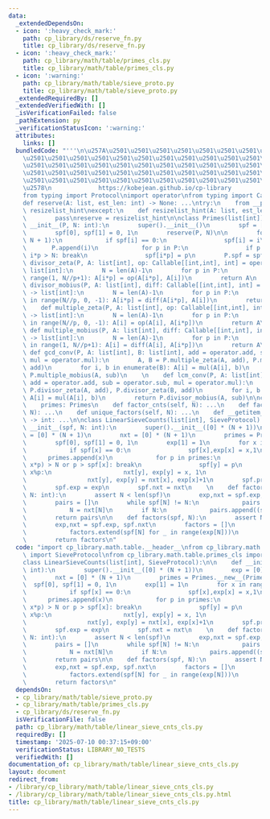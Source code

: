 ```yaml
---
data:
  _extendedDependsOn:
  - icon: ':heavy_check_mark:'
    path: cp_library/ds/reserve_fn.py
    title: cp_library/ds/reserve_fn.py
  - icon: ':heavy_check_mark:'
    path: cp_library/math/table/primes_cls.py
    title: cp_library/math/table/primes_cls.py
  - icon: ':warning:'
    path: cp_library/math/table/sieve_proto.py
    title: cp_library/math/table/sieve_proto.py
  _extendedRequiredBy: []
  _extendedVerifiedWith: []
  _isVerificationFailed: false
  _pathExtension: py
  _verificationStatusIcon: ':warning:'
  attributes:
    links: []
  bundledCode: "'''\n\u257A\u2501\u2501\u2501\u2501\u2501\u2501\u2501\u2501\u2501\u2501\
    \u2501\u2501\u2501\u2501\u2501\u2501\u2501\u2501\u2501\u2501\u2501\u2501\u2501\
    \u2501\u2501\u2501\u2501\u2501\u2501\u2501\u2501\u2501\u2501\u2501\u2501\u2501\
    \u2501\u2501\u2501\u2501\u2501\u2501\u2501\u2501\u2501\u2501\u2501\u2501\u2501\
    \u2501\u2501\u2501\u2501\u2501\u2501\u2501\u2501\u2501\u2501\u2501\u2501\u2501\
    \u2578\n             https://kobejean.github.io/cp-library               \n'''\n\
    from typing import Protocol\nimport operator\nfrom typing import Callable\n\n\n\
    def reserve(A: list, est_len: int) -> None: ...\ntry:\n    from __pypy__ import\
    \ resizelist_hint\nexcept:\n    def resizelist_hint(A: list, est_len: int):\n\
    \        pass\nreserve = resizelist_hint\n\nclass Primes(list[int]):\n    def\
    \ __init__(P, N: int):\n        super().__init__()\n        spf = [0] * (N + 1)\n\
    \        spf[0], spf[1] = 0, 1\n        reserve(P, N)\n\n        for i in range(2,\
    \ N + 1):\n            if spf[i] == 0:\n                spf[i] = i\n         \
    \       P.append(i)\n            for p in P:\n                if p > spf[i] or\
    \ i*p > N: break\n                spf[i*p] = p\n        P.spf = spf\n\n    def\
    \ divisor_zeta(P, A: list[int], op: Callable[[int,int], int] = operator.add) ->\
    \ list[int]:\n        N = len(A)-1\n        for p in P:\n            for i in\
    \ range(1, N//p+1): A[i*p] = op(A[i*p], A[i])\n        return A\n    \n    def\
    \ divisor_mobius(P, A: list[int], diff: Callable[[int,int], int] = operator.sub)\
    \ -> list[int]:\n        N = len(A)-1\n        for p in P:\n            for i\
    \ in range(N//p, 0, -1): A[i*p] = diff(A[i*p], A[i])\n        return A\n    \n\
    \    def multiple_zeta(P, A: list[int], op: Callable[[int,int], int] = operator.add)\
    \ -> list[int]:\n        N = len(A)-1\n        for p in P:\n            for i\
    \ in range(N//p, 0, -1): A[i] = op(A[i], A[i*p])\n        return A\n    \n   \
    \ def multiple_mobius(P, A: list[int], diff: Callable[[int,int], int] = operator.sub)\
    \ -> list[int]:\n        N = len(A)-1\n        for p in P:\n            for i\
    \ in range(1, N//p+1): A[i] = diff(A[i], A[i*p])\n        return A\n    \n   \
    \ def gcd_conv(P, A: list[int], B: list[int], add = operator.add, sub = operator.sub,\
    \ mul = operator.mul):\n        A, B = P.multiple_zeta(A, add), P.multiple_zeta(B,\
    \ add)\n        for i, b in enumerate(B): A[i] = mul(A[i], b)\n        return\
    \ P.multiple_mobius(A, sub)\n    \n    def lcm_conv(P, A: list[int], B: list[int],\
    \ add = operator.add, sub = operator.sub, mul = operator.mul):\n        A, B =\
    \ P.divisor_zeta(A, add), P.divisor_zeta(B, add)\n        for i, b in enumerate(B):\
    \ A[i] = mul(A[i], b)\n        return P.divisor_mobius(A, sub)\n\nclass SieveProtocol(Protocol):\n\
    \    primes: Primes\n    def factor_cnts(self, N): ...\n    def factors(self,\
    \ N): ...\n    def unique_factors(self, N): ...\n    def __getitem__(self, key)\
    \ -> int: ...\n\nclass LinearSieveCounts(list[int], SieveProtocol):\n\n    def\
    \ __init__(spf, N: int):\n        super().__init__([0] * (N + 1))\n        exp\
    \ = [0] * (N + 1)\n        nxt = [0] * (N + 1)\n        primes = Primes.__new__(Primes)\n\
    \        spf[0], spf[1] = 0, 1\n        exp[1] = 1\n        for x in range(2,N+1):\n\
    \            if spf[x] == 0:\n                spf[x],exp[x] = x,1\n          \
    \      primes.append(x)\n            for p in primes:\n                if (y :=\
    \ x*p) > N or p > spf[x]: break\n                spf[y] = p\n                if\
    \ x%p:\n                    nxt[y], exp[y] = x, 1\n                else:\n   \
    \                 nxt[y], exp[y] = nxt[x], exp[x]+1\n        spf.primes = primes\n\
    \        spf.exp = exp\n        spf.nxt = nxt\n    \n    def factor_cnts(spf,\
    \ N: int):\n        assert N < len(spf)\n        exp,nxt = spf.exp, spf.nxt\n\
    \        pairs = []\n        while spf[N] != N:\n            pairs.append((spf[N],exp[N]))\n\
    \            N = nxt[N]\n        if N:\n            pairs.append((spf[N],exp[N]))\n\
    \        return pairs\n\n    def factors(spf, N):\n        assert N < len(spf)\n\
    \        exp,nxt = spf.exp, spf.nxt\n        factors = []\n        while N > 1:\n\
    \            factors.extend(spf[N] for _ in range(exp[N]))\n            N = nxt[N]\n\
    \        return factors\n"
  code: "import cp_library.math.table.__header__\nfrom cp_library.math.table.sieve_proto\
    \ import SieveProtocol\nfrom cp_library.math.table.primes_cls import Primes\n\n\
    class LinearSieveCounts(list[int], SieveProtocol):\n\n    def __init__(spf, N:\
    \ int):\n        super().__init__([0] * (N + 1))\n        exp = [0] * (N + 1)\n\
    \        nxt = [0] * (N + 1)\n        primes = Primes.__new__(Primes)\n      \
    \  spf[0], spf[1] = 0, 1\n        exp[1] = 1\n        for x in range(2,N+1):\n\
    \            if spf[x] == 0:\n                spf[x],exp[x] = x,1\n          \
    \      primes.append(x)\n            for p in primes:\n                if (y :=\
    \ x*p) > N or p > spf[x]: break\n                spf[y] = p\n                if\
    \ x%p:\n                    nxt[y], exp[y] = x, 1\n                else:\n   \
    \                 nxt[y], exp[y] = nxt[x], exp[x]+1\n        spf.primes = primes\n\
    \        spf.exp = exp\n        spf.nxt = nxt\n    \n    def factor_cnts(spf,\
    \ N: int):\n        assert N < len(spf)\n        exp,nxt = spf.exp, spf.nxt\n\
    \        pairs = []\n        while spf[N] != N:\n            pairs.append((spf[N],exp[N]))\n\
    \            N = nxt[N]\n        if N:\n            pairs.append((spf[N],exp[N]))\n\
    \        return pairs\n\n    def factors(spf, N):\n        assert N < len(spf)\n\
    \        exp,nxt = spf.exp, spf.nxt\n        factors = []\n        while N > 1:\n\
    \            factors.extend(spf[N] for _ in range(exp[N]))\n            N = nxt[N]\n\
    \        return factors\n"
  dependsOn:
  - cp_library/math/table/sieve_proto.py
  - cp_library/math/table/primes_cls.py
  - cp_library/ds/reserve_fn.py
  isVerificationFile: false
  path: cp_library/math/table/linear_sieve_cnts_cls.py
  requiredBy: []
  timestamp: '2025-07-10 00:37:15+09:00'
  verificationStatus: LIBRARY_NO_TESTS
  verifiedWith: []
documentation_of: cp_library/math/table/linear_sieve_cnts_cls.py
layout: document
redirect_from:
- /library/cp_library/math/table/linear_sieve_cnts_cls.py
- /library/cp_library/math/table/linear_sieve_cnts_cls.py.html
title: cp_library/math/table/linear_sieve_cnts_cls.py
---
```

